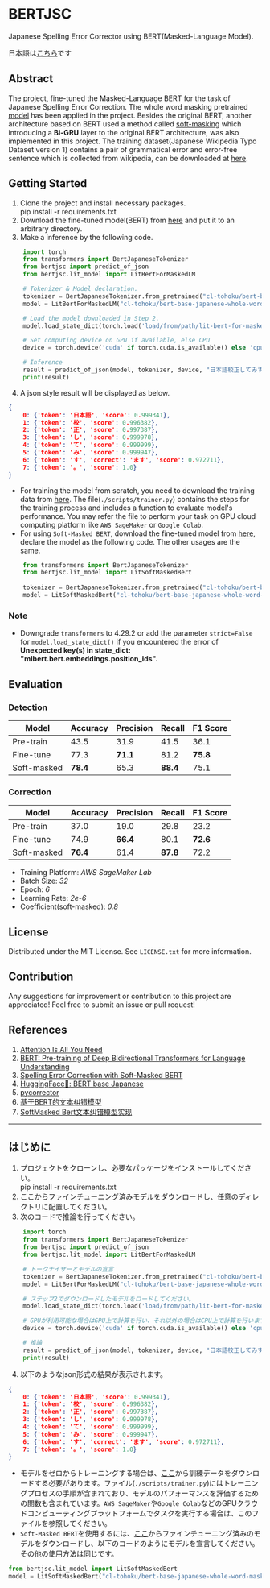 # BERTJSC
Japanese Spelling Error Corrector using BERT(Masked-Language Model).

日本語は[こちら](#はじめに)です

## Abstract
The project, fine-tuned the Masked-Language BERT for the task of Japanese Spelling Error Correction. The whole word masking pretrained [model](https://huggingface.co/cl-tohoku/bert-base-japanese-whole-word-masking) has been applied in the project. Besides the original BERT, another architecture based on BERT used a method called [soft-masking](https://arxiv.org/abs/2005.07421) which introducing a **Bi-GRU** layer to the original BERT architecture, was also implemented in this project. The training dataset(Japanese Wikipedia Typo Dataset version 1) contains a pair of grammatical error and error-free sentence which is collected from wikipedia, can be downloaded at [here](https://nlp.ist.i.kyoto-u.ac.jp/EN/edit.php?JWTD).

## Getting Started
1. Clone the project and install necessary packages.  
    pip install -r requirements.txt
2. Download the fine-tuned model(BERT) from [here](https://drive.google.com/file/d/1IVcwz70GWWpOfJNG-Jm4jKjA9ObcrHJY/view?usp=sharing) and put it to an arbitrary directory.
3. Make a inference by the following code.
```python
    import torch
    from transformers import BertJapaneseTokenizer
    from bertjsc import predict_of_json 
    from bertjsc.lit_model import LitBertForMaskedLM

    # Tokenizer & Model declaration.
    tokenizer = BertJapaneseTokenizer.from_pretrained("cl-tohoku/bert-base-japanese-whole-word-masking")
    model = LitBertForMaskedLM("cl-tohoku/bert-base-japanese-whole-word-masking")

    # Load the model downloaded in Step 2. 
    model.load_state_dict(torch.load('load/from/path/lit-bert-for-maskedlm-230313.pth'), strict=False)

    # Set computing device on GPU if available, else CPU
    device = torch.device('cuda' if torch.cuda.is_available() else 'cpu')

    # Inference
    result = predict_of_json(model, tokenizer, device, "日本語校正してみす。")
    print(result) 
```
4. A json style result will be displayed as below.
```json
{
    0: {'token': '日本語', 'score': 0.999341},
    1: {'token': '校', 'score': 0.996382},
    2: {'token': '正', 'score': 0.997387},
    3: {'token': 'し', 'score': 0.999978},
    4: {'token': 'て', 'score': 0.999999},
    5: {'token': 'み', 'score': 0.999947},
    6: {'token': 'す', 'correct': 'ます', 'score': 0.972711},
    7: {'token': '。', 'score': 1.0}
}
```
* For training the model from scratch, you need to download the training data from [here](https://nlp.ist.i.kyoto-u.ac.jp/EN/edit.php?JWTD). The file(`./scripts/trainer.py`) contains the steps for the training process and includes a function to evaluate model's performance. You may refer the file to perform your task on GPU cloud computing platform like `AWS SageMaker` or `Google Colab`.
* For using `Soft-Masked BERT`, download the fine-tuned model from [here](https://drive.google.com/file/d/1uZQWq4gNszhmpFijNGHY8DB9ppuzHS7t/view?usp=sharing), declare the model as the following code. The other usages are the same.
```python
    from transformers import BertJapaneseTokenizer
    from bertjsc.lit_model import LitSoftMaskedBert
    
    tokenizer = BertJapaneseTokenizer.from_pretrained("cl-tohoku/bert-base-japanese-whole-word-masking")
    model = LitSoftMaskedBert("cl-tohoku/bert-base-japanese-whole-word-masking", tokenizer.mask_token_id, tokenizer.vocab_size)
```

### Note
* Downgrade `transformers` to 4.29.2 or add the parameter `strict=False` for `model.load_state_dict()` if you encountered the error of **Unexpected key(s) in state_dict: "mlbert.bert.embeddings.position_ids".**

## Evaluation
### Detection
| Model | Accuracy | Precision | Recall | F1 Score |
|---|---|---|---|---|
| Pre-train   |   43.5   |   31.9   |   41.5   |   36.1   |
| Fine-tune   |   77.3   | **71.1** |   81.2   | **75.8** |
| Soft-masked | **78.4** |   65.3   | **88.4** |   75.1   |

### Correction
| Model | Accuracy | Precision | Recall | F1 Score |
|---|---|---|---|---|
| Pre-train   |   37.0   |   19.0   |   29.8   |   23.2   |
| Fine-tune   |   74.9   | **66.4** |   80.1   | **72.6** |
| Soft-masked | **76.4** |   61.4   | **87.8** |   72.2   |
* Training Platform: *AWS SageMaker Lab*
* Batch Size: *32*
* Epoch: *6*
* Learning Rate: *2e-6*
* Coefficient(soft-masked): *0.8*

## License
Distributed under the MIT License. See `LICENSE.txt` for more information.

## Contribution
Any suggestions for improvement or contribution to this project are appreciated! Feel free to submit an issue or pull request!

## References
1. [Attention Is All You Need](https://arxiv.org/abs/1706.03762)
2. [BERT: Pre-training of Deep Bidirectional Transformers for Language Understanding](https://arxiv.org/abs/1810.04805)
3. [Spelling Error Correction with Soft-Masked BERT](https://arxiv.org/abs/2005.07421)
4. [HuggingFace🤗: BERT base Japanese](https://huggingface.co/cl-tohoku/bert-base-japanese-whole-word-masking)
5. [pycorrector](https://github.com/shibing624/pycorrector)
6. [基于BERT的文本纠错模型](https://github.com/gitabtion/BertBasedCorrectionModels)
7. [SoftMasked Bert文本纠错模型实现](https://github.com/quantum00549/SoftMaskedBert)

---

## はじめに
1. プロジェクトをクローンし、必要なパッケージをインストールしてください。  
    pip install -r requirements.txt
2. [ここ](https://drive.google.com/file/d/1SiRPOnjoDfK-N2sTEBUlGX22vVo4Pif1/view?usp=sharing)からファインチューニング済みモデルをダウンロードし、任意のディレクトリに配置してください。
3. 次のコードで推論を行ってください。
```python
    import torch
    from transformers import BertJapaneseTokenizer
    from bertjsc import predict_of_json 
    from bertjsc.lit_model import LitBertForMaskedLM

    # トークナイザーとモデルの宣言
    tokenizer = BertJapaneseTokenizer.from_pretrained("cl-tohoku/bert-base-japanese-whole-word-masking")
    model = LitBertForMaskedLM("cl-tohoku/bert-base-japanese-whole-word-masking")

    # ステップ2でダウンロードしたモデルをロードしてください。
    model.load_state_dict(torch.load('load/from/path/lit-bert-for-maskedlm-230112.pth'))

    # GPUが利用可能な場合はGPU上で計算を行い、それ以外の場合はCPU上で計算を行います。
    device = torch.device('cuda' if torch.cuda.is_available() else 'cpu')

    # 推論
    result = predict_of_json(model, tokenizer, device, "日本語校正してみす。")
    print(result) 
```
4. 以下のようなjson形式の結果が表示されます。
```json
{
    0: {'token': '日本語', 'score': 0.999341},
    1: {'token': '校', 'score': 0.996382},
    2: {'token': '正', 'score': 0.997387},
    3: {'token': 'し', 'score': 0.999978},
    4: {'token': 'て', 'score': 0.999999},
    5: {'token': 'み', 'score': 0.999947},
    6: {'token': 'す', 'correct': 'ます', 'score': 0.972711},
    7: {'token': '。', 'score': 1.0}
}
```
* モデルをゼロからトレーニングする場合は、[ここ](https://nlp.ist.i.kyoto-u.ac.jp/EN/edit.php?JWTD)から訓練データをダウンロードする必要があります。ファイル(`./scripts/trainer.py`)にはトレーニングプロセスの手順が含まれており、モデルのパフォーマンスを評価するための関数も含まれています。`AWS SageMaker`や`Google Colab`などのGPUクラウドコンピューティングプラットフォームでタスクを実行する場合は、このファイルを参照してください。
* `Soft-Masked BERT`を使用するには、[ここ](https://drive.google.com/file/d/1uZQWq4gNszhmpFijNGHY8DB9ppuzHS7t/view?usp=sharing)からファインチューニング済みのモデルをダウンロードし、以下のコードのようにモデルを宣言してください。その他の使用方法は同じです。
```python
from bertjsc.lit_model import LitSoftMaskedBert
model = LitSoftMaskedBert("cl-tohoku/bert-base-japanese-whole-word-masking", tokenizer.mask_token_id, tokenizer.vocab_size)
```
